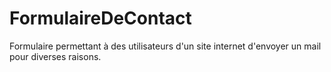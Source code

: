 # FormulaireDeContact
Formulaire permettant à des utilisateurs d'un site internet d'envoyer un mail pour diverses raisons.

